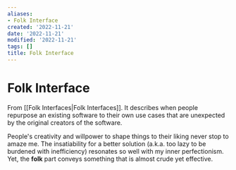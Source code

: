 ```yaml
---
aliases:
- Folk Interface
created: '2022-11-21'
date: '2022-11-21'
modified: '2022-11-21'
tags: []
title: Folk Interface
---
```


# Folk Interface

From [[Folk Interfaces|Folk Interfaces]]. It describes when people repurpose an existing software to their own use cases that are unexpected by the original creators of the software.

People's creativity and willpower to shape things to their liking never stop to amaze me. The insatiability for a better solution (a.k.a. too lazy to be burdened with inefficiency) resonates so well with my inner perfectionism. Yet, the **folk** part conveys something that is almost crude yet effective.